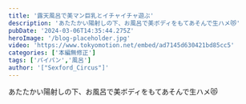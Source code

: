 ```yaml
---
title: '露天風呂で美マン巨乳とイチャイチャ遊ぶ'
description: 'あたたかい陽射しの下、お風呂で美ボディをもてあそんで生ハメ😻'
pubDate: '2024-03-06T14:35:44.275Z'
heroImage: '/blog-placeholder.jpg'
video: 'https://www.tokyomotion.net/embed/ad7145d630421bd85cc5'
categories: ['本編無修正']
tags: ['パイパン','風呂']
author: '["Sexford_Circus"]'
---
```


あたたかい陽射しの下、お風呂で美ボディをもてあそんで生ハメ😻




